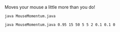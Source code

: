 Moves your mouse a little more than you do!

```
java MouseMomentum.java
```
```
java MouseMomentum.java 0.95 15 50 5 5 2 0.1 0.1 0
```
